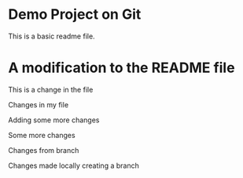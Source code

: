 # Demo Project on Git

This is a basic readme file.

# A modification to the README file

This is a change in the file

Changes in my file

Adding some more changes

Some more changes

Changes from branch

Changes made locally creating a branch
